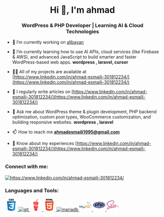 <h1 align="center">Hi 👋, I'm ahmad</h1>
<h3 align="center">WordPress & PHP Developer | Learning AI & Cloud Technologies</h3>

- 🔭 I’m currently working on [allbayan](https://allbayan.ir/)

- 🌱 I’m currently learning how to use AI APIs, cloud services (like Firebase & AWS), and advanced JavaScript to build smarter and faster WordPress-based web apps. **wordpress , laravel, cursor**

- 👨‍💻 All of my projects are available at [https://www.linkedin.com/in/ahmad-esmaili-301812234/](https://www.linkedin.com/in/ahmad-esmaili-301812234/)

- 📝 I regularly write articles on [https://www.linkedin.com/in/ahmad-esmaili-301812234/](https://www.linkedin.com/in/ahmad-esmaili-301812234/)

- 💬 Ask me about WordPress theme & plugin development, PHP backend optimization, custom post types, WooCommerce customization, and building responsive websites. **wordpress , laravel**

- 📫 How to reach me **ahmadesmaili1995@gmail.com**

- 📄 Know about my experiences [https://www.linkedin.com/in/ahmad-esmaili-301812234/](https://www.linkedin.com/in/ahmad-esmaili-301812234/)

<h3 align="left">Connect with me:</h3>
<p align="left">
<a href="https://linkedin.com/in/https://www.linkedin.com/in/ahmad-esmaili-301812234/" target="blank"><img align="center" src="https://raw.githubusercontent.com/rahuldkjain/github-profile-readme-generator/master/src/images/icons/Social/linked-in-alt.svg" alt="https://www.linkedin.com/in/ahmad-esmaili-301812234/" height="30" width="40" /></a>
</p>

<h3 align="left">Languages and Tools:</h3>
<p align="left"> <a href="https://www.w3schools.com/css/" target="_blank" rel="noreferrer"> <img src="https://raw.githubusercontent.com/devicons/devicon/master/icons/css3/css3-original-wordmark.svg" alt="css3" width="40" height="40"/> </a> <a href="https://git-scm.com/" target="_blank" rel="noreferrer"> <img src="https://www.vectorlogo.zone/logos/git-scm/git-scm-icon.svg" alt="git" width="40" height="40"/> </a> <a href="https://gulpjs.com" target="_blank" rel="noreferrer"> <img src="https://raw.githubusercontent.com/devicons/devicon/master/icons/gulp/gulp-plain.svg" alt="gulp" width="40" height="40"/> </a> <a href="https://www.w3.org/html/" target="_blank" rel="noreferrer"> <img src="https://raw.githubusercontent.com/devicons/devicon/master/icons/html5/html5-original-wordmark.svg" alt="html5" width="40" height="40"/> </a> <a href="https://mariadb.org/" target="_blank" rel="noreferrer"> <img src="https://www.vectorlogo.zone/logos/mariadb/mariadb-icon.svg" alt="mariadb" width="40" height="40"/> </a> <a href="https://www.mysql.com/" target="_blank" rel="noreferrer"> <img src="https://raw.githubusercontent.com/devicons/devicon/master/icons/mysql/mysql-original-wordmark.svg" alt="mysql" width="40" height="40"/> </a> <a href="https://www.php.net" target="_blank" rel="noreferrer"> <img src="https://raw.githubusercontent.com/devicons/devicon/master/icons/php/php-original.svg" alt="php" width="40" height="40"/> </a> <a href="https://sass-lang.com" target="_blank" rel="noreferrer"> <img src="https://raw.githubusercontent.com/devicons/devicon/master/icons/sass/sass-original.svg" alt="sass" width="40" height="40"/> </a> </p>
